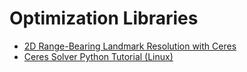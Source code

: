 # Optimization Libraries

- [2D Range-Bearing Landmark Resolution with Ceres](./2D_Range-Bearing_Landmark_Resolution_with_Ceres.md)
- [Ceres Solver Python Tutorial (Linux)](./Ceres_Solver_Python_Tutorial_(Linux).md)
